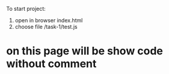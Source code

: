 To start project:
  1) open in browser index.html
  2) choose file /task-1/test.js
  # on this page will be show code without comment
